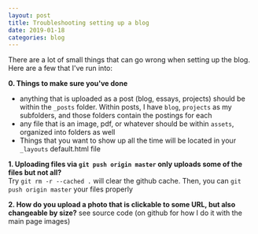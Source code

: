 ```yaml
---
layout: post
title: Troubleshooting setting up a blog
date: 2019-01-18
categories: blog
---
```


There are a lot of small things that can go wrong when setting up the blog. Here are a few that I've run into:

**0. Things to make sure you've done**
- anything that is uploaded as a post (blog, essays, projects) should be within the `_posts` folder. Within posts, I have `blog`, `projects` as my subfolders, and those folders contain the postings for each
- any file that is an image, pdf, or whatever should be within `assets`, organized into folders as well
- Things that you want to show up all the time will be located in your `_layouts` default.html file

**1. Uploading files via `git push origin master` only uploads some of the files but not all?**
<br>
Try `git rm -r --cached .` will clear the github cache. Then, you can `git push origin master` your files properly

**2. How do you upload a photo that is clickable to some URL, but also changeable by size?**
see source code (on github for how I do it with the main page images)
